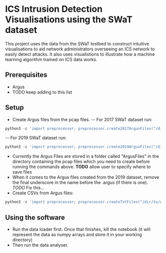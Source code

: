 # ICS Intrusion Detection Visualisations using the SWaT dataset
This project uses the data from the SWaT testbed to construct intuitive visualisations to aid network administrators overseeing an ICS network to easily detect attacks. It also uses visualistions to illustrate how a machine learning algorithm trained on ICS data works. 

## Prerequisites
- Argus
- TODO keep adding to this list

## Setup
- Create Argus files from the pcap files. 
-- For 2017 SWaT dataset run: 
```python
python3 -c 'import preprocessor; preprocessor.create2017ArgusFiles("/dir/to/pcaps/")'
```
-- For 2019 SWaT dataset run: 
```python
python3 -c 'import preprocessor; preprocessor.create2019ArgusFiles("/dir/to/pcaps/")'
```
- Currently the Argus Files are stored in a folder called "ArgusFiles" in the directory containing the pcap files which you need to create before running the commands above. **TODO** allow user to specify where to save files
- When it comes to the Argus files created from the 2019 dataset, remove the final underscore in the name before the .argus (if there is one). *TODO* Fix this...
- Create CSVs from Argus files: 
```python
python3 -c 'import preprocessor; preprocessor.createTxtFiles("/dir/to/Argus/Files/")'
```
## Using the software
- Run the data loader first. Once that finishes, kill the notebook (it will represent the data as numpy arrays and store it in your working directory)
- Then run the data analyser.